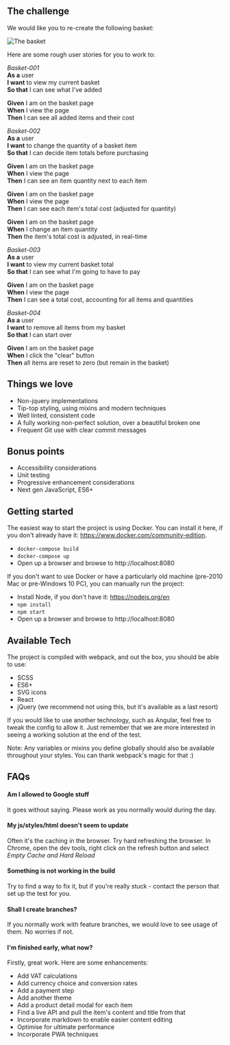 ## The challenge

We would like you to re-create the following basket:

![The basket](https://slack-imgs.com/?c=1&url=https%3A%2F%2Fcdn.dribbble.com%2Fusers%2F42384%2Fscreenshots%2F668649%2Fattachments%2F59014%2Fcart_update_large.png)

Here are some rough user stories for you to work to:

*Basket-001*  
**As a** user  
**I want** to view my current basket  
**So that** I can see what I've added  

**Given** I am on the basket page  
**When** I view the page  
**Then** I can see all added items and their cost  

*Basket-002*  
**As a** user  
**I want** to change the quantity of a basket item  
**So that** I can decide item totals before purchasing  

**Given** I am on the basket page  
**When** I view the page  
**Then** I can see an item quantity next to each item  

**Given** I am on the basket page  
**When** I view the page  
**Then** I can see each item's total cost (adjusted for quantity)  

**Given** I am on the basket page  
**When** I change an item quantity  
**Then** the item's total cost is adjusted, in real-time  

*Basket-003*  
**As a** user  
**I want** to view my current basket total  
**So that** I can see what I'm going to have to pay  

**Given** I am on the basket page  
**When** I view the page  
**Then** I can see a total cost, accounting for all items and quantities  

*Basket-004*  
**As a** user  
**I want** to remove all items from my basket  
**So that** I can start over  

**Given** I am on the basket page  
**When** I click the "clear" button  
**Then** all items are reset to zero (but remain in the basket)  

## Things we love

* Non-jquery implementations
* Tip-top styling, using mixins and modern techniques
* Well linted, consistent code
* A fully working non-perfect solution, over a beautiful broken one
* Frequent Git use with clear commit messages

## Bonus points

* Accessibility considerations
* Unit testing
* Progressive enhancement considerations
* Next gen JavaScript, ES6+

## Getting started

The easiest way to start the project is using Docker. You can install it here, if you don't already have it: https://www.docker.com/community-edition.

* `docker-compose build`
* `docker-compose up`
* Open up a browser and browse to http://localhost:8080

If you don't want to use Docker or have a particularly old machine (pre-2010 Mac or pre-Windows 10 PC), you can manually run the project:

* Install Node, if you don't have it: https://nodejs.org/en
* `npm install`
* `npm start`
* Open up a browser and browse to http://localhost:8080

## Available Tech

The project is compiled with webpack, and out the box, you should be able to use:

* SCSS
* ES6+
* SVG icons
* React
* jQuery (we recommend not using this, but it's available as a last resort)

If you would like to use another technology, such as Angular, feel free to tweak the config to allow it. Just remember that we are more interested in seeing a working solution at the end of the test.

Note: Any variables or mixins you define globally should also be available throughout your styles. You can thank webpack's magic for that :)

## FAQs

#### Am I allowed to Google stuff
It goes without saying. Please work as you normally would during the day.


#### My js/styles/html doesn't seem to update
Often it's the caching in the browser. Try hard refreshing the browser. In Chrome, open the dev tools, right click on the refresh button and select *Empty Cache and Hard Reload*


#### Something is not working in the build
Try to find a way to fix it, but if you're really stuck - contact the person that set up the test for you.


#### Shall I create branches?
If you normally work with feature branches, we would love to see usage of them. No worries if not.


#### I'm finished early, what now?

Firstly, great work. Here are some enhancements:

* Add VAT calculations
* Add currency choice and conversion rates
* Add a payment step
* Add another theme
* Add a product detail modal for each item
* Find a live API and pull the item's content and title from that
* Incorporate markdown to enable easier content editing
* Optimise for ultimate performance
* Incorporate PWA techniques
